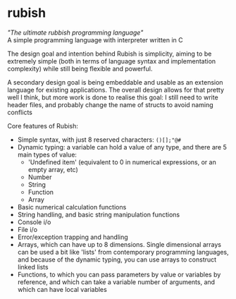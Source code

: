 # rubish
*"The ultimate rubbish programming language"*\
A simple programming language with interpreter written in C

The design goal and intention behind Rubish is simplicity, aiming to be extremely simple (both in terms of language syntax and implementation complexity) while still being flexible and powerful. 

A secondary design goal is being embeddable and usable as an extension language for existing applications. The overall design allows for that pretty well I think, but more work is done to realise this goal: I still need to write header files, and probably change the name of structs to avoid naming conflicts

Core features of Rubish:
- Simple syntax, with just 8 reserved characters: `()[];"@#`
- Dynamic typing: a variable can hold a value of any type, and there are 5 main types of value:
  - 'Undefined item' (equivalent to 0 in numerical expressions, or an empty array, etc)
  - Number
  - String
  - Function
  - Array
- Basic numerical calculation functions
- String handling, and basic string manipulation functions
- Console i/o
- File i/o
- Error/exception trapping and handling
- Arrays, which can have up to 8 dimensions. Single dimensional arrays can be used a bit like 'lists' from contemporary programming languages, and because of the dynamic typing, you can use arrays to construct linked lists
- Functions, to which you can pass parameters by value or variables by reference, and which can take a variable number of arguments, and which can have local variables
